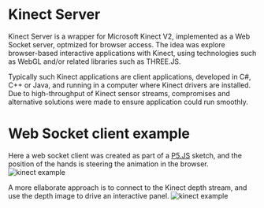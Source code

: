 
# Kinect Server
Kinect Server is a wrapper for Microsoft Kinect V2, implemented as a Web Socket server, optmized for browser access.
The idea was explore browser-based interactive applications with Kinect, using technologies such as WebGL and/or related libraries such as THREE.JS. 

Typically such Kinect applications are client applications, developed in C#, C++ or Java, and running in a computer where Kinect drivers are installed.
Due to high-throughput of Kinect sensor streams, compromises and alternative solutions were made to ensure application could run smoothly.

# Web Socket client example
Here a web socket client was created as part of a [P5.JS](https://p5js.org) sketch, and the position of the hands is steering the animation in the browser. 
![![kinect example](docs/KinectWebSocketClient.png)](https://www.youtube.com/watch?v=9G6uDCawOxw)

A more ellaborate approach is to connect to the Kinect depth stream, and use the depth image to drive an interactive panel. 
![![kinect example](docs/KinectInteractiveGallery.gif)](https://vimeo.com/195589176)

